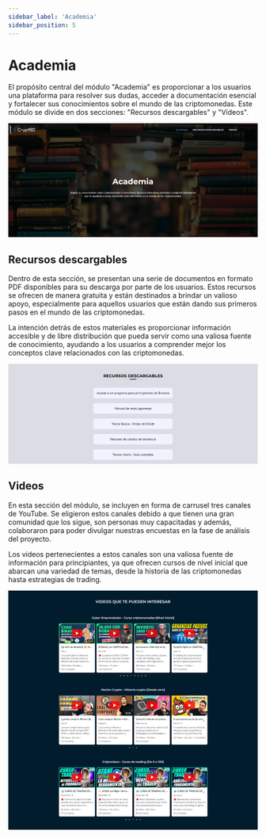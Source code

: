```yaml
---
sidebar_label: 'Academia'
sidebar_position: 5
---
```


# Academia

El propósito central del módulo "Academia" es proporcionar a los usuarios una plataforma para resolver sus dudas, acceder a documentación esencial y fortalecer sus conocimientos sobre el mundo de las criptomonedas. Este módulo se divide en dos secciones: "Recursos descargables" y "Vídeos".

![alt text](image-28.png)

## Recursos descargables

Dentro de esta sección, se presentan una serie de documentos en formato PDF disponibles para su descarga por parte de los usuarios. Estos recursos se ofrecen de manera gratuita y están destinados a brindar un valioso apoyo, especialmente para aquellos usuarios que están dando sus primeros pasos en el mundo de las criptomonedas.

La intención detrás de estos materiales es proporcionar información accesible y de libre distribución que pueda servir como una valiosa fuente de conocimiento, ayudando a los usuarios a comprender mejor los conceptos clave relacionados con las criptomonedas.

![alt text](image-29.png)

## Videos

En esta sección del módulo, se incluyen en forma de carrusel tres canales de YouTube. Se eligieron estos canales debido a que tienen una gran comunidad que los sigue, son personas muy capacitadas y además, colaboraron para poder divulgar nuestras encuestas en la fase de análisis del proyecto. 

Los videos pertenecientes a estos canales son una valiosa fuente de información para principiantes, ya que ofrecen cursos de nivel inicial que abarcan una variedad de temas, desde la historia de las criptomonedas hasta estrategias de trading.

![alt text](image-30.png)

